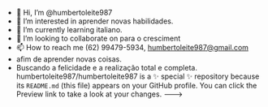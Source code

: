 - 👋 Hi, I’m @humbertoleite987
- 👀 I’m interested in  aprender  novas habilidades.
- 🌱 I’m currently learning  italiano.
- 💞️ I’m looking to collaborate on  para o cresciment
- 📫 How to reach me  (62) 99479-5934, humbertoleite987@gmail.com
-  afim de aprender novas coisas.
- Buscando a felicidade e a realização total e completa.
humbertoleite987/humbertoleite987 is a ✨ special ✨ repository because its `README.md` (this file) appears on your GitHub profile.
You can click the Preview link to take a look at your changes.
--->
